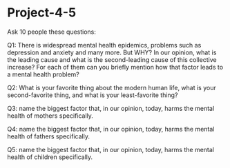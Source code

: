# Project-4-5

Ask 10 people these questions:

Q1: There is widespread mental health epidemics, problems such as depression and anxiety and many more. But WHY? In our opinion, what is the leading cause and what is the second-leading cause of this collective increase? For each of them can you briefly mention how that factor leads to a mental health problem?

Q2: What is your favorite thing about the modern human life, what is your second-favorite thing, and what is your least-favorite thing?

Q3: name the biggest factor that, in our opinion, today, harms the mental health of mothers specifically.

Q4: name the biggest factor that, in our opinion, today, harms the mental health of fathers specifically. 

Q5: name the biggest factor that, in our opinion, today, harms the mental health of children specifically. 
